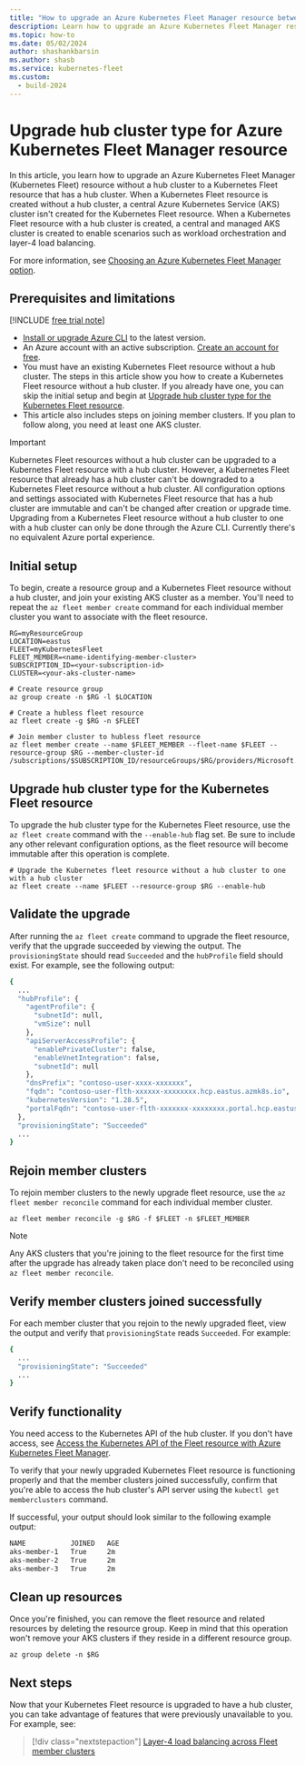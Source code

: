 ```yaml
---
title: "How to upgrade an Azure Kubernetes Fleet Manager resource between hub types"
description: Learn how to upgrade an Azure Kubernetes Fleet Manager resource from hubless to hubful.
ms.topic: how-to
ms.date: 05/02/2024
author: shashankbarsin
ms.author: shasb
ms.service: kubernetes-fleet
ms.custom:
  - build-2024
---
```


# Upgrade hub cluster type for Azure Kubernetes Fleet Manager resource

In this article, you learn how to upgrade an Azure Kubernetes Fleet Manager (Kubernetes Fleet) resource without a hub cluster to a Kubernetes Fleet resource that has a hub cluster. When a Kubernetes Fleet resource is created without a hub cluster, a central Azure Kubernetes Service (AKS) cluster isn't created for the Kubernetes Fleet resource. When a Kubernetes Fleet resource with a hub cluster is created, a central and managed AKS cluster is created to enable scenarios such as workload orchestration and layer-4 load balancing.

For more information, see [Choosing an Azure Kubernetes Fleet Manager option][concepts-choose-fleet].

## Prerequisites and limitations

[!INCLUDE [free trial note](../../includes/quickstarts-free-trial-note.md)]
- [Install or upgrade Azure CLI](/cli/azure/install-azure-cli) to the latest version.
- An Azure account with an active subscription. [Create an account for free](https://azure.microsoft.com/free/?WT.mc_id=A261C142F).
- You must have an existing Kubernetes Fleet resource without a hub cluster. The steps in this article show you how to create a Kubernetes Fleet resource without a hub cluster. If you already have one, you can skip the initial setup and begin at [Upgrade hub cluster type for the Kubernetes Fleet resource](#upgrade-hub-cluster-type-for-the-kubernetes-fleet-resource).
- This article also includes steps on joining member clusters. If you plan to follow along, you need at least one AKS cluster.


> [!IMPORTANT]
> Kubernetes Fleet resources without a hub cluster can be upgraded to a Kubernetes Fleet resource with a hub cluster. However, a Kubernetes Fleet resource that already has a hub cluster can't be downgraded to a Kubernetes Fleet resource without a hub cluster.
> All configuration options and settings associated with Kubernetes Fleet resource that has a hub cluster are immutable and can't be changed after creation or upgrade time.
> Upgrading from a Kubernetes Fleet resource without a hub cluster to one with a hub cluster can only be done through the Azure CLI. Currently there's no equivalent Azure portal experience.

## Initial setup

To begin, create a resource group and a Kubernetes Fleet resource without a hub cluster, and join your existing AKS cluster as a member. You'll need to repeat the `az fleet member create` command for each individual member cluster you want to associate with the fleet resource.

```azurecli-interactive
RG=myResourceGroup
LOCATION=eastus
FLEET=myKubernetesFleet
FLEET_MEMBER=<name-identifying-member-cluster>
SUBSCRIPTION_ID=<your-subscription-id>
CLUSTER=<your-aks-cluster-name>

# Create resource group
az group create -n $RG -l $LOCATION

# Create a hubless fleet resource 
az fleet create -g $RG -n $FLEET

# Join member cluster to hubless fleet resource
az fleet member create --name $FLEET_MEMBER --fleet-name $FLEET --resource-group $RG --member-cluster-id /subscriptions/$SUBSCRIPTION_ID/resourceGroups/$RG/providers/Microsoft.ContainerService/managedClusters/$CLUSTER
```

## Upgrade hub cluster type for the Kubernetes Fleet resource

To upgrade the hub cluster type for the Kubernetes Fleet resource, use the `az fleet create` command with the `--enable-hub` flag set. Be sure to include any other relevant configuration options, as the fleet resource will become immutable after this operation is complete.

```azurecli-interactive
# Upgrade the Kubernetes fleet resource without a hub cluster to one with a hub cluster
az fleet create --name $FLEET --resource-group $RG --enable-hub 

```

## Validate the upgrade

After running the `az fleet create` command to upgrade the fleet resource, verify that the upgrade succeeded by viewing the output. The `provisioningState` should read `Succeeded` and the `hubProfile` field should exist. For example, see the following output:

```bash
{
  ...
  "hubProfile": {
    "agentProfile": {
      "subnetId": null,
      "vmSize": null
    },
    "apiServerAccessProfile": {
      "enablePrivateCluster": false,
      "enableVnetIntegration": false,
      "subnetId": null
    },
    "dnsPrefix": "contoso-user-xxxx-xxxxxxx",
    "fqdn": "contoso-user-flth-xxxxxx-xxxxxxxx.hcp.eastus.azmk8s.io",
    "kubernetesVersion": "1.28.5",
    "portalFqdn": "contoso-user-flth-xxxxxxx-xxxxxxxx.portal.hcp.eastus.azmk8s.io"
  },
  "provisioningState": "Succeeded"
  ...
}
```

## Rejoin member clusters

To rejoin member clusters to the newly upgrade fleet resource, use the `az fleet member reconcile` command for each individual member cluster. 

```azurecli-interactive
az fleet member reconcile -g $RG -f $FLEET -n $FLEET_MEMBER
```

> [!NOTE]
> Any AKS clusters that you're joining to the fleet resource for the first time after the upgrade has already taken place don't need to be reconciled using `az fleet member reconcile`.

## Verify member clusters joined successfully

For each member cluster that you rejoin to the newly upgraded fleet, view the output and verify that `provisioningState` reads `Succeeded`. For example:

```bash
{
  ...
  "provisioningState": "Succeeded"
  ...
}
```

## Verify functionality

You need access to the Kubernetes API of the hub cluster. If you don't have access, see [Access the Kubernetes API of the Fleet resource with Azure Kubernetes Fleet Manager](./quickstart-access-fleet-kubernetes-api.md).

To verify that your newly upgraded Kubernetes Fleet resource is functioning properly and that the member clusters joined successfully, confirm that you're able to access the hub cluster's API server using the `kubectl get memberclusters` command.

If successful, your output should look similar to the following example output:

```bash
NAME           JOINED   AGE
aks-member-1   True     2m
aks-member-2   True     2m
aks-member-3   True     2m
```

## Clean up resources

Once you're finished, you can remove the fleet resource and related resources by deleting the resource group. Keep in mind that this operation won't remove your AKS clusters if they reside in a different resource group.

```azurecli-interactive
az group delete -n $RG
```

## Next steps

Now that your Kubernetes Fleet resource is upgraded to have a hub cluster, you can take advantage of features that were previously unavailable to you. For example, see:

> [!div class="nextstepaction"]
> [Layer-4 load balancing across Fleet member clusters](l4-load-balancing.md)

<!-- LINKS -->
[concepts-choose-fleet]: concepts-choosing-fleet.md
[quickstart-create-fleet]: quickstart-create-fleet-and-members.md?tabs=hubless
[workload-orchestration]: /azure/kubernetes-fleet/concepts-resource-propagation
